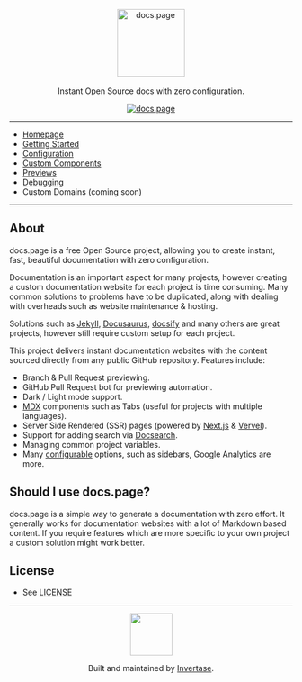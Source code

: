 <p align="center">
  <img src="https://docs.page/assets/docs-page-logo.png" alt="docs.page" height="120" /> <br /><br />
  <span>Instant Open Source docs with zero configuration.</span>
</p>

<p align="center">
  <a href="https://docs.page"><img src="https://img.shields.io/badge/powered%20by-docs.page-34C4AC.svg?style=flat-square" alt="docs.page" /></a>
</p>

---

- [Homepage](https://docs.page)
- [Getting Started](https://docs.page/invertase/docs.page)
- [Configuration](https://docs.page/invertase/docs.page/configuration)
- [Custom Components](https://docs.page/invertase/docs.page/components)
- [Previews](https://docs.page/invertase/docs.page/previews)
- [Debugging](https://docs.page/invertase/docs.page/debugging)
- Custom Domains (coming soon)

---

## About

docs.page is a free Open Source project, allowing you to create instant, fast, beautiful documentation with zero configuration.

Documentation is an important aspect for many projects, however creating a custom documentation website
for each project is time consuming. Many common solutions to problems have to be duplicated, along with
dealing with overheads such as website maintenance & hosting.

Solutions such as [Jekyll](https://jekyllrb.com/docs/github-pages/), [Docusaurus](https://docusaurus.io/),
[docsify](https://docsify.js.org/#/) and many others are great projects, however still require custom setup for each project.

This project delivers instant documentation websites with the content sourced directly from any public
GitHub repository. Features include:

- Branch & Pull Request previewing.
- GitHub Pull Request bot for previewing automation.
- Dark / Light mode support.
- [MDX](https://github.com/mdx-js/mdx) components such as Tabs (useful for projects with multiple languages).
- Server Side Rendered (SSR) pages (powered by [Next.js](https://nextjs.org/) & [Vervel](https://vercel.com)).
- Support for adding search via [Docsearch](https://docsearch.algolia.com/).
- Managing common project variables.
- Many [configurable](https://docs.page/invertase/docs.page/configuration) options, such as sidebars, Google Analytics are more.

## Should I use docs.page?

docs.page is a simple way to generate a documentation with zero effort. It generally works for documentation websites with a lot of Markdown based content. If you require features which are more specific to your own project a custom solution might work better.

## License

- See [LICENSE](/LICENSE)

---

<p align="center">
  <a href="https://invertase.io/?utm_source=readme&utm_medium=footer&utm_campaign=docs.page">
    <img width="75px" src="https://static.invertase.io/assets/invertase/invertase-rounded-avatar.png">
  </a>
  <p align="center">
    Built and maintained by <a href="https://invertase.io/?utm_source=readme&utm_medium=footer&utm_campaign=docs.page">Invertase</a>.
  </p>
</p>
